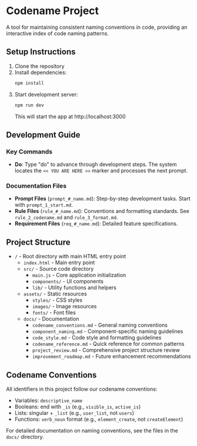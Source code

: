 # Codename Project

A tool for maintaining consistent naming conventions in code, providing an interactive index of code naming patterns.

## Setup Instructions

1. Clone the repository
2. Install dependencies:
   ```bash
   npm install
   ```
3. Start development server:
   ```bash
   npm run dev
   ```
   This will start the app at http://localhost:3000

## Development Guide

### Key Commands
- **Do**: Type "do" to advance through development steps. The system locates the `<< YOU ARE HERE >>` marker and processes the next prompt.

### Documentation Files
- **Prompt Files** (`prompt_#_name.md`): Step-by-step development tasks. Start with `prompt_1_start.md`.
- **Rule Files** (`rule_#_name.md`): Conventions and formatting standards. See `rule_2_codename.md` and `rule_3_format.md`.
- **Requirement Files** (`req_#_name.md`): Detailed feature specifications.

## Project Structure

- `/` - Root directory with main HTML entry point
  - `index.html` - Main entry point
  - `src/` - Source code directory
    - `main.js` - Core application initialization
    - `components/` - UI components
    - `lib/` - Utility functions and helpers
  - `assets/` - Static resources
    - `styles/` - CSS styles
    - `images/` - Image resources
    - `fonts/` - Font files
  - `docs/` - Documentation
    - `codename_conventions.md` - General naming conventions
    - `component_naming.md` - Component-specific naming guidelines
    - `code_style.md` - Code style and formatting guidelines
    - `codename_reference.md` - Quick reference for common patterns
    - `project_review.md` - Comprehensive project structure review
    - `improvement_roadmap.md` - Future enhancement recommendations

## Codename Conventions

All identifiers in this project follow our codename conventions:
- Variables: `descriptive_name`
- Booleans: end with `_is` (e.g., `visible_is`, `active_is`)
- Lists: singular + `_list` (e.g., `user_list`, not `users`)
- Functions: `verb_noun` format (e.g., `element_create`, not `createElement`)

For detailed documentation on naming conventions, see the files in the `docs/` directory.
